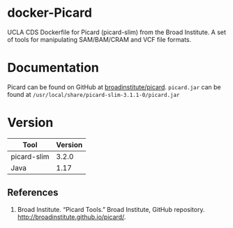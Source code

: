 # docker-Picard
UCLA CDS Dockerfile for Picard (picard-slim) from the Broad Institute. A set of tools for manipulating SAM/BAM/CRAM and VCF file formats.

# Documentation

Picard can be found on GitHub at [broadinstitute/picard](https://github.com/broadinstitute/picard).
`picard.jar` can be found at `/usr/local/share/picard-slim-3.1.1-0/picard.jar`

# Version
| Tool | Version |
|------|---------|
| picard-slim | 3.2.0 |
| Java | 1.17 |

## References

1. Broad Institute. “Picard Tools.” Broad Institute, GitHub repository. http://broadinstitute.github.io/picard/.

